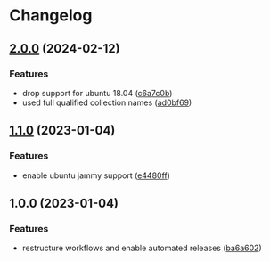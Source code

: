 # Changelog

## [2.0.0](https://github.com/rolehippie/blockdev/compare/v1.1.0...v2.0.0) (2024-02-12)


### Features

* drop support for ubuntu 18.04 ([c6a7c0b](https://github.com/rolehippie/blockdev/commit/c6a7c0b6f2c0316525e8150c87c097936ed91802))
* used full qualified collection names ([ad0bf69](https://github.com/rolehippie/blockdev/commit/ad0bf695006890f5b938dbc3d8e648d9e595dd7e))

## [1.1.0](https://github.com/rolehippie/blockdev/compare/v1.0.0...v1.1.0) (2023-01-04)


### Features

* enable ubuntu jammy support ([e4480ff](https://github.com/rolehippie/blockdev/commit/e4480ff9330a7a246980eb1886912d485cf618e0))

## 1.0.0 (2023-01-04)


### Features

* restructure workflows and enable automated releases ([ba6a602](https://github.com/rolehippie/blockdev/commit/ba6a6020535a14261d6282c1c772d6f8f4f2c69d))
